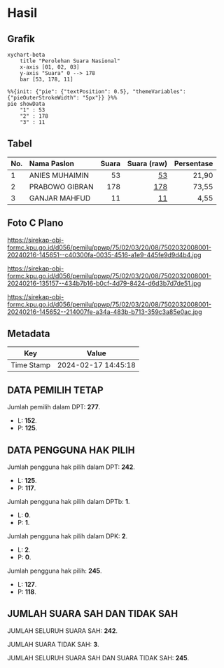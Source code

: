 # Hasil

## Grafik

```mermaid
xychart-beta
    title "Perolehan Suara Nasional"
    x-axis [01, 02, 03]
    y-axis "Suara" 0 --> 178
    bar [53, 178, 11]
```

```mermaid
%%{init: {"pie": {"textPosition": 0.5}, "themeVariables": {"pieOuterStrokeWidth": "5px"}} }%%
pie showData
    "1" : 53
    "2" : 178
    "3" : 11
```

## Tabel

| No. | Nama Paslon    | Suara | Suara (raw) | Persentase |
|:--- |:-------------- | -----:| -----------:| ----------:|
| 1   | ANIES MUHAIMIN | 53    | [53][p-1]   | 21,90      |
| 2   | PRABOWO GIBRAN | 178   | [178][p-2]  | 73,55      |
| 3   | GANJAR MAHFUD  | 11    | [11][p-3]   | 4,55       |


[p-1]: https://github.com/gigit-pemilu/pemilu-2024/blob/main/pilpres/hitung-suara/sub/75-gorontalo/sub/02-boalemo/sub/03-dulupi/sub/2008-tangga-barito/sub/001-tps/sub/paslon-1.txt
[p-2]: https://github.com/gigit-pemilu/pemilu-2024/blob/main/pilpres/hitung-suara/sub/75-gorontalo/sub/02-boalemo/sub/03-dulupi/sub/2008-tangga-barito/sub/001-tps/sub/paslon-2.txt
[p-3]: https://github.com/gigit-pemilu/pemilu-2024/blob/main/pilpres/hitung-suara/sub/75-gorontalo/sub/02-boalemo/sub/03-dulupi/sub/2008-tangga-barito/sub/001-tps/sub/paslon-3.txt

## Foto C Plano

https://sirekap-obj-formc.kpu.go.id/d056/pemilu/ppwp/75/02/03/20/08/7502032008001-20240216-145651--c40300fa-0035-4516-a1e9-445fe9d9d4b4.jpg

https://sirekap-obj-formc.kpu.go.id/d056/pemilu/ppwp/75/02/03/20/08/7502032008001-20240216-135157--434b7b16-b0cf-4d79-8424-d6d3b7d7de51.jpg

https://sirekap-obj-formc.kpu.go.id/d056/pemilu/ppwp/75/02/03/20/08/7502032008001-20240216-145652--214007fe-a34a-483b-b713-359c3a85e0ac.jpg


## Metadata

| Key        | Value               |
| ---------- | ------------------- |
| Time Stamp | 2024-02-17 14:45:18 |


## DATA PEMILIH TETAP

Jumlah pemilih dalam DPT: **277**.
 * L: **152**.
 * P: **125**.

## DATA PENGGUNA HAK PILIH

Jumlah pengguna hak pilih dalam DPT: **242**.
 * L: **125**.
 * P: **117**.

Jumlah pengguna hak pilih dalam DPTb: **1**.
 * L: **0**.
 * P: **1**.

Jumlah pengguna hak pilih dalam DPK: **2**.
 * L: **2**.
 * P: **0**.

Jumlah pengguna hak pilih: **245**.
 * L: **127**.
 * P: **118**.

## JUMLAH SUARA SAH DAN TIDAK SAH

JUMLAH SELURUH SUARA SAH: **242**.

JUMLAH SUARA TIDAK SAH: **3**.

JUMLAH SELURUH SUARA SAH DAN SUARA TIDAK SAH: **245**.


